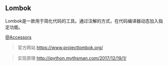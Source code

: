 Lombok
-

Lombok是一款用于简化代码的工具。通过注解的方式，在代码编译器动态加入指定功能。

[@Accessors](accessors.md)

> 官方网站 https://www.projectlombok.org/

> 实现原理 http://ipython.mythsman.com/2017/12/19/1/